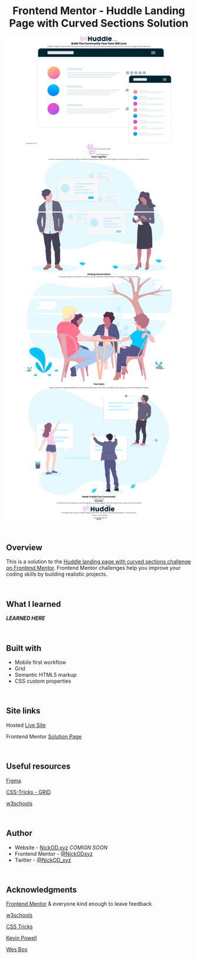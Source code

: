 <h1 align="center">Frontend Mentor - Huddle Landing Page with Curved Sections Solution</h1>

![Screen grab](https://github.com/NickODxyz/FM-huddle-landing-page-with-curved-sections-master/blob/main/Preview1.JPG)
![Screen grab](https://github.com/NickODxyz/FM-huddle-landing-page-with-curved-sections-master/blob/main/Preview-ext-1.JPG)
![Screen grab](https://github.com/NickODxyz/FM-huddle-landing-page-with-curved-sections-master/blob/main/Preview-ext-2.JPG)

<br>

## Overview

This is a solution to the [Huddle landing page with curved sections challenge on Frontend Mentor](https://www.frontendmentor.io/challenges/huddle-landing-page-with-curved-sections-5ca5ecd01e82137ec91a50f2). Frontend Mentor challenges help you improve your coding skills by building realistic projects. 

<br>

## What I learned

***LEARNED HERE***

<br>

## Built with

- Mobile first workflow
- Grid
- Semantic HTML5 markup
- CSS custom properties

<br>

## Site links

Hosted [Live Site]()

Frontend Mentor [Solution Page]()

<br>

## Useful resources

[Figma](https://www.figma.com)

[CSS-Tricks - GRID](https://css-tricks.com/snippets/css/complete-guide-grid/)

[w3schools](https://www.w3schools.com/)

<br>

## Author

- Website - [NickOD.xyz](http://www.NickOD.xyz) <em>COMIGN SOON</em>
- Frontend Mentor - [@NickODxyz](https://www.frontendmentor.io/profile/NickODxyz)
- Twitter - [@NickOD_xyz](https://twitter.com/NickOD_xyz)

<br>

## Acknowledgments

[Frontend Mentor](https://www.frontendmentor.io/) & everyone kind enough to leave feedback

[w3schools](https://www.w3schools.com/)

[CSS Tricks](https://css-tricks.com/)

[Kevin Powell](https://www.youtube.com/kepowob)

[Wes Bos](https://wesbos.com/)